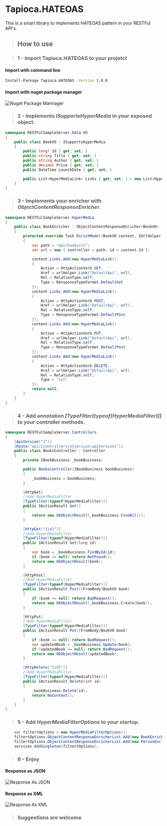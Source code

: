 # Tapioca.HATEOAS
This is a smart library to implements HATEOAS pattern in your RESTFul API's.

> ## How to use

>### 1 - Import Tapioca.HATEOAS to your projetct
#### Import with command line
```bash
Install-Package Tapioca.HATEOAS -Version 1.0.0
```

#### Import with nuget package manager

![Nuget Package Mannager](https://github.com/leandrocgsi/Tapioca.HATEOAS/blob/master/images/nuget_package_mannager.png?raw=true?raw=true)

>### 2 - Implements *ISupportsHyperMedia* in your exposed object.

```csharp
namespace RESTFulSampleServer.Data.VO
{
    public class BookVO : ISupportsHyperMedia
    {
        public long? Id { get; set; }
        public string Title { get; set; }
        public string Author { get; set; }
        public decimal Price { get; set; }
        public DateTime LaunchDate { get; set; }

        public List<HyperMediaLink> Links { get; set; } = new List<HyperMediaLink>();
    }
}
```

>### 3 - Implements your enricher with *ObjectContentResponseEnricher<T>*.

```csharp
namespace RESTFulSampleServer.HyperMedia
{
    public class BookEnricher : ObjectContentResponseEnricher<BookVO>
    {
        protected override Task EnrichModel(BookVO content, IUrlHelper urlHelper)
        {
            var path = "api/books/v1";
            var url = new { controller = path, id = content.Id };

            content.Links.Add(new HyperMediaLink()
            {
                Action = HttpActionVerb.GET,
                Href = urlHelper.Link("DefaultApi", url),
                Rel = RelationType.self,
                Type = RensponseTypeFormat.DefaultGet
            });
            content.Links.Add(new HyperMediaLink()
            {
                Action = HttpActionVerb.POST,
                Href = urlHelper.Link("DefaultApi", url),
                Rel = RelationType.self,
                Type = RensponseTypeFormat.DefaultPost
            });
            content.Links.Add(new HyperMediaLink()
            {
                Action = HttpActionVerb.PUT,
                Href = urlHelper.Link("DefaultApi", url),
                Rel = RelationType.self,
                Type = RensponseTypeFormat.DefaultPost
            });
            content.Links.Add(new HyperMediaLink()
            {
                Action = HttpActionVerb.DELETE,
                Href = urlHelper.Link("DefaultApi", url),
                Rel = RelationType.self,
                Type = "int"
            });
            return null;
        }
    }
}
```

>### 4 - Add annotation *[TypeFilter(typeof(HyperMediaFilter))]* to your controller methods.

```csharp
namespace RESTFulSampleServer.Controllers
{
    [ApiVersion("1")]
    [Route("api/[controller]/v{version:apiVersion}")]
    public class BooksController : Controller
    {
        private IBookBusiness _bookBusiness;

        public BooksController(IBookBusiness bookBusiness)
        {
            _bookBusiness = bookBusiness;
        }

        [HttpGet]
        //Add HyperMediaFilter
        [TypeFilter(typeof(HyperMediaFilter))]
        public IActionResult Get()
        {
            return new OkObjectResult(_bookBusiness.FindAll());
        }

        [HttpGet("{id}")]
        //Add HyperMediaFilter
        [TypeFilter(typeof(HyperMediaFilter))]
        public IActionResult Get(long id)
        {
            var book = _bookBusiness.FindById(id);
            if (book == null) return NotFound();
            return new OkObjectResult(book);
        }

        [HttpPost]
        //Add HyperMediaFilter
        [TypeFilter(typeof(HyperMediaFilter))]
        public IActionResult Post([FromBody]BookVO book)
        {
            if (book == null) return BadRequest();
            return new OkObjectResult(_bookBusiness.Create(book));
        }

        [HttpPut]
        //Add HyperMediaFilter
        [TypeFilter(typeof(HyperMediaFilter))]
        public IActionResult Put([FromBody]BookVO book)
        {
            if (book == null) return BadRequest();
            var updatedBook = _bookBusiness.Update(book);
            if (updatedBook == null) return BadRequest();
            return new OkObjectResult(updatedBook);
        }

        [HttpDelete("{id}")]
        //Add HyperMediaFilter
        [TypeFilter(typeof(HyperMediaFilter))]
        public IActionResult Delete(int id)
        {
            _bookBusiness.Delete(id);
            return NoContent();
        }
    }
}
```

>### 5 - Add *HyperMediaFilterOptions* to your startup.

```csharp
    var filtertOptions = new HyperMediaFilterOptions();
    filtertOptions.ObjectContentResponseEnricherList.Add(new BookEnricher());
    filtertOptions.ObjectContentResponseEnricherList.Add(new PersonEnricher());
    services.AddSingleton(filtertOptions);
```

>### 6 - Enjoy

#### Response as JSON

![Response As JSON](https://github.com/leandrocgsi/Tapioca.HATEOAS/blob/master/images/response_in_json.png?raw=true)

#### Response as XML

![Response As XML](https://github.com/leandrocgsi/Tapioca.HATEOAS/blob/master/images/response_in_xml.png?raw=true)

>### Suggestions are welcome
